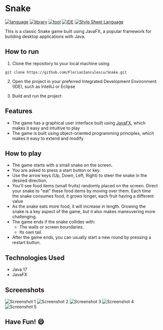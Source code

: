 # Snake

[![language](https://img.shields.io/badge/language-Java%2017-blue?labelColor=gray&style=flat&link=https://www.java.com/en/)](https://www.java.com/en/)
[![library](https://img.shields.io/badge/library-JavaFX-green?labelColor=gray&style=flat&link=https://openjfx.io/)](https://openjfx.io/)
[![tool](https://img.shields.io/badge/tool-Scene%20Builder-orange?labelColor=gray&style=flat&link=https://gluonhq.com/products/scene-builder/)](https://gluonhq.com/products/scene-builder/)
[![IDE](https://img.shields.io/badge/IDE-IntelliJ%20IDEA-green?labelColor=gray&style=flat&link=https://www.jetbrains.com/idea/)](https://www.jetbrains.com/idea/)
[![Style Sheet Language](https://img.shields.io/badge/Style%20Sheet%20Language-CSS-blue?labelColor=gray&style=flat&link=https://developer.mozilla.org/en-US/docs/Web/CSS)](https://developer.mozilla.org/en-US/docs/Web/CSS)

This is a classic Snake game built using JavaFX, a popular framework for building desktop applications with Java. 

## How to run

1. Clone the repository to your local machine using 
```
git clone https://github.com/FlorianIanculescu/Snake.git
```
2. Open the project in your preferred Integrated Development Environment (IDE), such as IntelliJ or Eclipse
    
3. Build and run the project

## Features

  - The game has a graphical user interface built using [JavaFX](https://openjfx.io/), which makes it easy and intuitive to play 
  - The game is built using object-oriented programming principles, which makes it easy to extend and modify
  
## How to play

  - The game starts with a small snake on the screen.
  - You are asked to press a start button or key.
  - Use the arrow keys (Up, Down, Left, Right) to steer the snake in the desired direction.
  - You'll see food items (small fruits) randomly placed on the screen. Direct your snake to "eat" these food items by moving over them. Each time the snake consumes food, it grows longer, each fruit having a different value
  - As the snake eats more food, it will increase in length. Growing the snake is a key aspect of the game, but it also makes maneuvering more challenging.
  - The game ends if the snake collides with:
    - The walls or screen boundaries.
    - Its own tail.
  - After the game ends, you can usually start a new round by pressing a restart button.
    
## Technologies Used

  - Java 17
  - JavaFX

## Screenshots

![Screenshot 1](https://github.com/FlorianIanculescu/Snake/assets/46021975/3b72b593-6d41-467e-8fd5-9b4b7f400784)
![Screenshot 2](https://github.com/FlorianIanculescu/Snake/assets/46021975/0cf916cb-efa2-4ee9-a85c-d76c12ee67c9)
![Screenshot 3](https://github.com/FlorianIanculescu/Snake/assets/46021975/9889340a-635f-49b7-b95b-fa95c185ab59)
![Screenshot 4](https://github.com/FlorianIanculescu/Snake/assets/46021975/78a907e3-526d-411e-a092-d53064530dc4)
![Screenshot 5](https://github.com/FlorianIanculescu/Snake/assets/46021975/41822482-2d54-44a4-ab93-25659c8a0fd8)


## Have Fun! 😄
